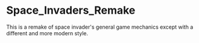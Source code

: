 # Space_Invaders_Remake
This is a remake of space invader's general game mechanics except with a different and more modern style.
